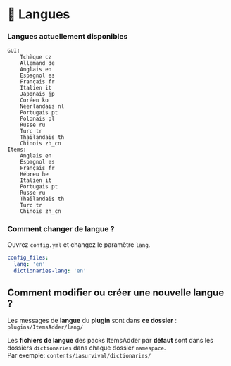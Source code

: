 # 📔 Langues

### Langues actuellement disponibles

```
GUI: 
    Tchèque cz
    Allemand de
    Anglais en
    Espagnol es
    Français fr
    Italien it
    Japonais jp
    Coréen ko
    Néerlandais nl
    Portugais pt
    Polonais pl
    Russe ru
    Turc tr
    Thaïlandais th
    Chinois zh_cn
Items: 
    Anglais en
    Espagnol es
    Français fr
    Hébreu he
    Italien it
    Portugais pt
    Russe ru
    Thaïlandais th
    Turc tr
    Chinois zh_cn
```

### Comment changer de langue ?

Ouvrez `config.yml` et changez le paramètre `lang`.

```yaml
config_files:
  lang: 'en'
  dictionaries-lang: 'en'
```

## Comment modifier ou créer une nouvelle langue ?

Les messages de **langue** du **plugin** sont dans **ce dossier** : `plugins/ItemsAdder/lang/`

Les **fichiers de langue** des packs ItemsAdder par **défaut** sont dans les dossiers `dictionaries` dans chaque dossier `namespace`.\
Par exemple: `contents/iasurvival/dictionaries/`